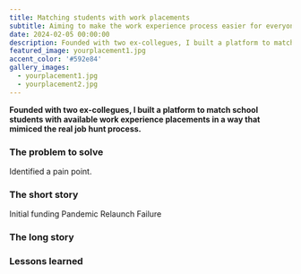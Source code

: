 ```yaml
---
title: Matching students with work placements
subtitle: Aiming to make the work experience process easier for everyone involved — Students, Educators and Businesses.
date: 2024-02-05 00:00:00
description: Founded with two ex-collegues, I built a platform to match school students with available work experience placements in a way that mimiced the real job hunt process.
featured_image: yourplacement1.jpg
accent_color: '#592e84'
gallery_images:
  - yourplacement1.jpg
  - yourplacement2.jpg
---
```


**Founded with two ex-collegues, I built a platform to match school students with available work experience placements in a way that mimiced the real job hunt process.**

### The problem to solve
Identified a pain point. 

### The short story
Initial funding
Pandemic
Relaunch
Failure

### The long story

### Lessons learned



